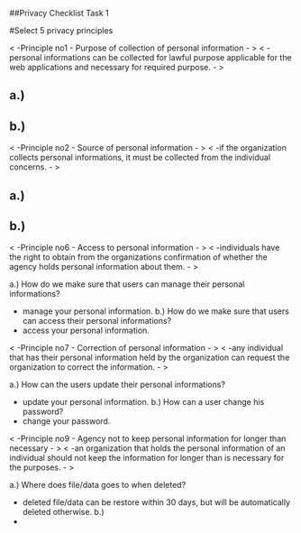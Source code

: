 ##Privacy Checklist Task 1 


#Select 5 privacy principles 

< -Principle no1 - Purpose of collection of personal information - >
 < -personal informations can be collected for lawful purpose applicable for the web applications and necessary for required purpose. - >

 a.)
-
 b.)
-

< -Principle no2 - Source of personal information - >
 < -if the organization collects personal informations, it must be collected from the individual concerns. - >

 a.) 
-
 b.)
-

< -Principle no6 - Access to personal information - >
 < -individuals have the right to obtain from the organizations confirmation of whether the agency holds personal information about them. - >
 
 a.) How do we make sure that users can manage their personal informations?
- manage your personal information.
 b.) How do we make sure that users can access their personal informations?
- access your personal information.

< -Principle no7 - Correction of personal information - >
 < -any individual that has their personal information held by the organization can request the organization to correct the information. - >

 a.) How can the users update their personal informations?
- update your personal information.
 b.) How can a user change his password?
- change your password.

< -Principle no9 - Agency not to keep personal information for longer than necessary - >
 < -an organization that holds the personal information of an individual should not keep the information for longer than is necessary for the purposes. - >

 a.) Where does file/data goes to when deleted?
- deleted file/data can be restore within 30 days, but will be automatically deleted otherwise.
 b.)
-
